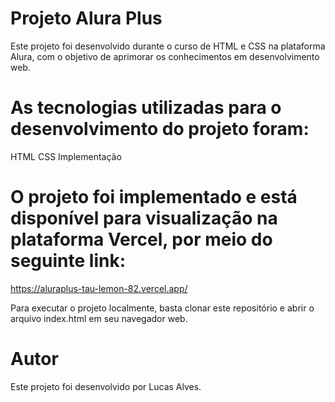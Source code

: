 # Projeto Alura Plus
Este projeto foi desenvolvido durante o curso de HTML e CSS na plataforma Alura, com o objetivo de aprimorar os conhecimentos em desenvolvimento web.

# As tecnologias utilizadas para o desenvolvimento do projeto foram:

HTML
CSS
Implementação

# O projeto foi implementado e está disponível para visualização na plataforma Vercel, por meio do seguinte link:

https://aluraplus-tau-lemon-82.vercel.app/

Para executar o projeto localmente, basta clonar este repositório e abrir o arquivo index.html em seu navegador web.

# Autor
Este projeto foi desenvolvido por Lucas Alves.
